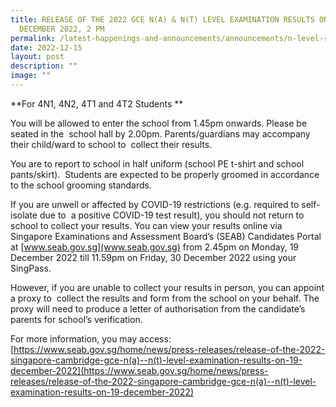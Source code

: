 ```yaml
---
title: RELEASE OF THE 2022 GCE N(A) & N(T) LEVEL EXAMINATION RESULTS ON 19
  DECEMBER 2022, 2 PM
permalink: /latest-happenings-and-announcements/announcements/n-level-results-2022/
date: 2022-12-15
layout: post
description: ""
image: ""
---
```

**For 4N1, 4N2, 4T1 and 4T2 Students **

You will be allowed to enter the school from 1.45pm onwards. Please be seated in the  school hall by 2.00pm. Parents/guardians may accompany their child/ward to school to  collect their results. 

You are to report to school in half uniform (school PE t-shirt and school pants/skirt).  Students are expected to be properly groomed in accordance to the school grooming standards. 

If you are unwell or affected by COVID-19 restrictions (e.g. required to self-isolate due to  a positive COVID-19 test result), you should not return to school to collect your results. You can view your results online via Singapore Examinations and Assessment Board’s (SEAB) Candidates Portal at [www.seab.gov.sg](www.seab.gov.sg) from 2.45pm on Monday, 19 December 2022 till 11.59pm on Friday, 30 December 2022 using your SingPass. 

However, if you are unable to collect your results in person, you can appoint a proxy to  collect the results and form from the school on your behalf. The proxy will need to produce a letter of authorisation from the candidate’s parents for school’s verification.  

For more information, you may access: 
[https://www.seab.gov.sg/home/news/press-releases/release-of-the-2022-singapore-cambridge-gce-n(a)--n(t)-level-examination-results-on-19-december-2022](https://www.seab.gov.sg/home/news/press-releases/release-of-the-2022-singapore-cambridge-gce-n(a)--n(t)-level-examination-results-on-19-december-2022)